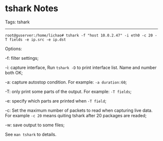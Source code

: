 # tshark Notes
Tags: tshark

------

```
root@guserver:/home/lichao# tshark -f "host 10.0.2.47" -i eth0 -c 20 -T fields -e ip.src -e ip.dst
```

Options:

-f: filter settings;

-i: capture interface, Run `tshark -D` to print interface list.
    Name and number both OK;

-a: capture autostop condition. For example: `-a duration:60`;

-T: only print some parts of the output. For example: `-T fields`;

-e: specify which parts are printed when `-T field`;

-c: Set the maximum number of packets to read when capturing live data.
    For example `-c 20` means quiting tshark after 20 packages are readed;

-w: save output to some files;

See `man tshark` to details.
